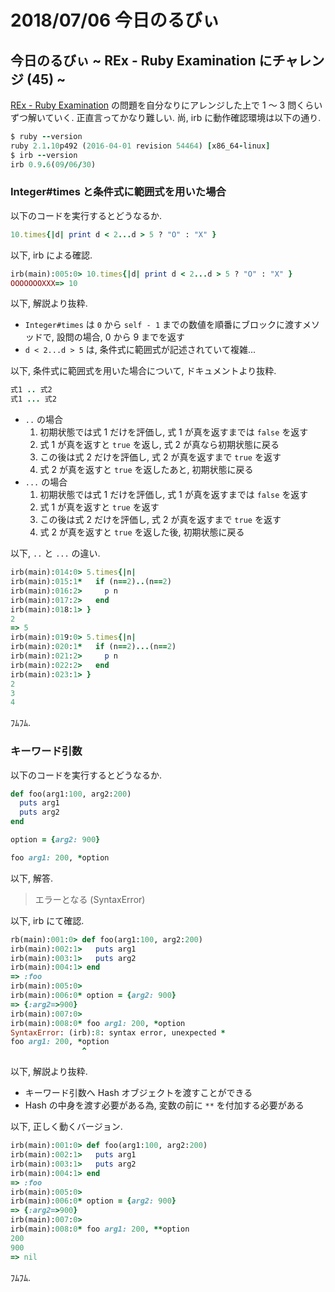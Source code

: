 # 2018/07/06 今日のるびぃ

## 今日のるびぃ ~ REx - Ruby Examination にチャレンジ (45) ~

[REx - Ruby Examination](https://rex.libertyfish.co.jp/) の問題を自分なりにアレンジした上で 1 〜 3 問くらいずつ解いていく. 正直言ってかなり難しい. 尚, irb に動作確認環境は以下の通り.

```ruby
$ ruby --version
ruby 2.1.10p492 (2016-04-01 revision 54464) [x86_64-linux]
$ irb --version
irb 0.9.6(09/06/30)
```

### Integer#times と条件式に範囲式を用いた場合

以下のコードを実行するとどうなるか.

```ruby
10.times{|d| print d < 2...d > 5 ? "O" : "X" }
```

以下, irb による確認.

```ruby
irb(main):005:0> 10.times{|d| print d < 2...d > 5 ? "O" : "X" }
OOOOOOOXXX=> 10
```

以下, 解説より抜粋.

* `Integer#times` は `0` から `self - 1` までの数値を順番にブロックに渡すメソッドで, 設問の場合, 0 から 9 までを返す
* `d < 2...d > 5` は, 条件式に範囲式が記述されていて複雑...

以下, 条件式に範囲式を用いた場合について, ドキュメントより抜粋.

```ruby
式1 .. 式2
式1 ... 式2
```

* `..` の場合
    1. 初期状態では式 1 だけを評価し, 式 1 が真を返すまでは `false` を返す
    2. 式 1 が真を返すと `true` を返し, 式 2 が真なら初期状態に戻る
    3. この後は式 2 だけを評価し, 式 2 が真を返すまで `true` を返す
    4. 式 2 が真を返すと `true` を返したあと, 初期状態に戻る
* `...` の場合
    1. 初期状態では式 1 だけを評価し, 式 1 が真を返すまでは `false` を返す
    2. 式 1 が真を返すと `true` を返す
    3. この後は式 2 だけを評価し, 式 2 が真を返すまで `true` を返す
    4. 式 2 が真を返すと `true` を返した後, 初期状態に戻る

以下, `..` と `...` の違い.

```ruby
irb(main):014:0> 5.times{|n|
irb(main):015:1*   if (n==2)..(n==2)
irb(main):016:2>     p n
irb(main):017:2>   end
irb(main):018:1> }
2
=> 5
irb(main):019:0> 5.times{|n|
irb(main):020:1*   if (n==2)...(n==2)
irb(main):021:2>     p n
irb(main):022:2>   end
irb(main):023:1> }
2
3
4
```

ﾌﾑﾌﾑ.

### キーワード引数

以下のコードを実行するとどうなるか.

```ruby
def foo(arg1:100, arg2:200)
  puts arg1
  puts arg2
end

option = {arg2: 900}

foo arg1: 200, *option
```

以下, 解答.

> エラーとなる (SyntaxError)

以下, irb にて確認.

```ruby
rb(main):001:0> def foo(arg1:100, arg2:200)
irb(main):002:1>   puts arg1
irb(main):003:1>   puts arg2
irb(main):004:1> end
=> :foo
irb(main):005:0> 
irb(main):006:0* option = {arg2: 900}
=> {:arg2=>900}
irb(main):007:0> 
irb(main):008:0* foo arg1: 200, *option
SyntaxError: (irb):8: syntax error, unexpected *
foo arg1: 200, *option
                ^
```

以下, 解説より抜粋.

* キーワード引数へ Hash オブジェクトを渡すことができる
* Hash の中身を渡す必要がある為, 変数の前に `**` を付加する必要がある

以下, 正しく動くバージョン.

```ruby
irb(main):001:0> def foo(arg1:100, arg2:200)
irb(main):002:1>   puts arg1
irb(main):003:1>   puts arg2
irb(main):004:1> end
=> :foo
irb(main):005:0> 
irb(main):006:0* option = {arg2: 900}
=> {:arg2=>900}
irb(main):007:0> 
irb(main):008:0* foo arg1: 200, **option
200
900
=> nil
```

ﾌﾑﾌﾑ.
